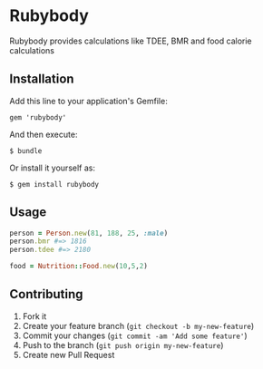 # Rubybody

Rubybody provides calculations like TDEE, BMR and food calorie calculations

## Installation

Add this line to your application's Gemfile:

    gem 'rubybody'

And then execute:

    $ bundle

Or install it yourself as:

    $ gem install rubybody

## Usage

```ruby
person = Person.new(81, 188, 25, :male)
person.bmr #=> 1816
person.tdee #=> 2180

food = Nutrition::Food.new(10,5,2)
```

## Contributing

1. Fork it
2. Create your feature branch (`git checkout -b my-new-feature`)
3. Commit your changes (`git commit -am 'Add some feature'`)
4. Push to the branch (`git push origin my-new-feature`)
5. Create new Pull Request
